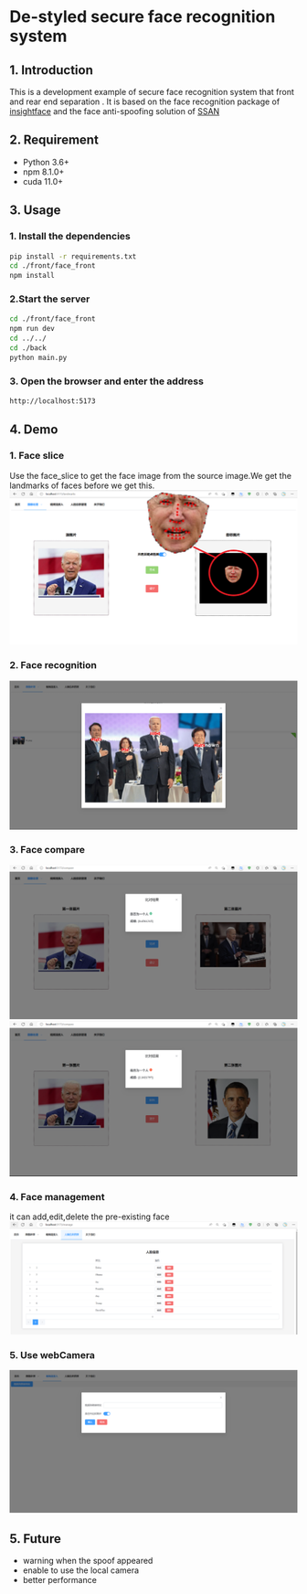 # De-styled secure face recognition system
## 1. Introduction
This is a development example of secure face recognition system that front and rear end separation . It is based on the face recognition package of [insightface](https://github.com/deepinsight/insightface.git) and the face anti-spoofing solution of [SSAN](https://github.com/wangzhuo2019/SSAN.git)
## 2. Requirement
- Python 3.6+
- npm 8.1.0+
- cuda 11.0+
  
## 3.  Usage
### 1. Install the dependencies
```bash
pip install -r requirements.txt
cd ./front/face_front
npm install
```
### 2.Start the server
```bash
cd ./front/face_front
npm run dev
cd ../../
cd ./back
python main.py
```
### 3. Open the browser and enter the address
```bash
http://localhost:5173
```

## 4.  Demo
### 1. Face slice
Use the face_slice to get the face image from the source image.We get the landmarks of faces before we get this.
![face_slice.png](./demo_img/face_slice.png)

### 2. Face recognition
![face_recognition.png](./demo_img/face_recognition.png)

### 3. Face compare
![face_compare.png](./demo_img/face_compare.png)
![face_compare1.png](./demo_img/face_compare1.png)

### 4. Face management
it can add,edit,delete the pre-existing face
![face_manage.png](./demo_img/face_manage.png)

### 5. Use webCamera
![web_camera.png](./demo_img/webcamera.png)

## 5. Future
- warning when the spoof appeared
- enable to use the local camera
- better performance



